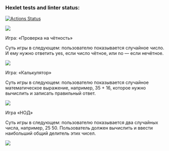### Hexlet tests and linter status:
[![Actions Status](https://github.com/AlloKuz/python-project-49/actions/workflows/hexlet-check.yml/badge.svg)](https://github.com/AlloKuz/python-project-49/actions)

<a href="https://codeclimate.com/github/AlloKuz/python-project-49/maintainability"><img src="https://api.codeclimate.com/v1/badges/d8fc2c7390e46fd8c6dc/maintainability" /></a>

Игра: «Проверка на чётность»

Суть игры в следующем: пользователю показывается случайное число. И ему нужно ответить yes, если число чётное, или no — если нечётное.

<a href="https://asciinema.org/a/v9nP05Rrb6BAaccoMpH1qgboD" target="_blank"><img src="https://asciinema.org/a/v9nP05Rrb6BAaccoMpH1qgboD.svg" /></a>

Игра: «Калькулятор»

Суть игры в следующем: пользователю показывается случайное математическое выражение, например, 35 + 16, которое нужно вычислить и записать правильный ответ.

<a href="https://asciinema.org/a/S8Y3GUEyLVf1vKIQWbnkon59I" target="_blank"><img src="https://asciinema.org/a/S8Y3GUEyLVf1vKIQWbnkon59I.svg" /></a>

Игра «НОД»

Суть игры в следующем: пользователю показывается два случайных числа, например, 25 50. Пользователь должен вычислить и ввести наибольший общий делитель этих чисел.

<a href="https://asciinema.org/a/XxexniHGc6FZGeLtqrVfS0ydX" target="_blank"><img src="https://asciinema.org/a/XxexniHGc6FZGeLtqrVfS0ydX.svg" /></a>